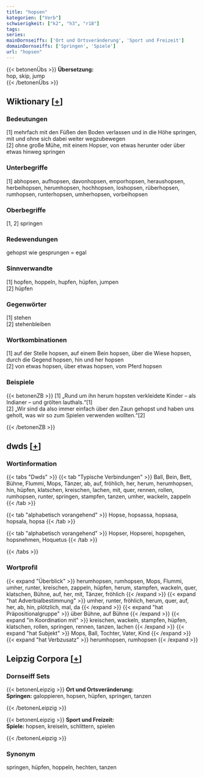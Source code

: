 ```yaml
---
title: "hopsen"
kategorien: ["Verb"]
schwierigkeit: ["k2", "h3", "r18"]
tags:
series:
mainDornseiffs: ['Ort und Ortsveränderung', 'Sport und Freizeit']
domainDornseiffs: ['Springen', 'Spiele']
url: "hopsen"
---
```


{{< betonenÜbs >}}
**Übersetzung:**  
hop, skip, jump  
{{< /betonenÜbs >}}

## Wiktionary [[+](https://de.wiktionary.org/wiki/hopsen)]

### Bedeutungen
[1] mehrfach mit den Füßen den Boden verlassen und in die Höhe springen, mit und ohne sich dabei weiter wegzubewegen  
[2] ohne große Mühe, mit einem Hopser, von etwas herunter oder über etwas hinweg springen  

### Unterbegriffe
[1] abhopsen, aufhopsen, davonhopsen, emporhopsen, heraushopsen, herbeihopsen, herumhopsen, hochhopsen, loshopsen, rüberhopsen, rumhopsen, runterhopsen, umherhopsen, vorbeihopsen  

### Oberbegriffe
[1, 2] springen  

### Redewendungen
gehopst wie gesprungen = egal  

### Sinnverwandte
[1] hopfen, hoppeln, hupfen, hüpfen, jumpen  
[2] hüpfen  

### Gegenwörter
[1] stehen  
[2] stehenbleiben  

### Wortkombinationen
[1] auf der Stelle hopsen, auf einem Bein hopsen, über die Wiese hopsen, durch die Gegend hopsen, hin und her hopsen  
[2] von etwas hopsen, über etwas hopsen, vom Pferd hopsen  

### Beispiele
{{< betonenZB >}}
[1] „Rund um ihn herum hopsten verkleidete Kinder – als Indianer – und grölten lauthals.“[1]  
[2] „Wir sind da also immer einfach über den Zaun gehopst und haben uns geholt, was wir so zum Spielen verwenden wollten.“[2]  

{{< /betonenZB >}}


## dwds [[+](https://www.dwds.de/wb/hopsen)]

### Wortinformation
{{< tabs "Dwds" >}}
{{< tab "Typische Verbindungen" >}}
Ball, Bein, Bett, Bühne, Flummi, Mops, Tänzer, ab, auf, fröhlich, her, herum, herumhopsen, hin, hüpfen, klatschen, kreischen, lachen, mit, quer, rennen, rollen, rumhopsen, runter, springen, stampfen, tanzen, umher, wackeln, zappeln
{{< /tab >}}

{{< tab "alphabetisch vorangehend" >}}
Hopse, hopsassa, hopsasa, hopsala, hopsa
{{< /tab >}}

{{< tab "alphabetisch vorangehend" >}}
Hopser, Hopserei, hopsgehen, hopsnehmen, Hoquetus
{{< /tab >}}

{{< /tabs >}}

### Wortprofil
{{< expand "Überblick" >}} herumhopsen, rumhopsen, Mops, Flummi, umher, runter, kreischen, zappeln, hüpfen, herum, stampfen, wackeln, quer, klatschen, Bühne, auf, her, mit, Tänzer, fröhlich {{< /expand >}}
{{< expand "hat Adverbialbestimmung" >}} umher, runter, fröhlich, herum, quer, auf, her, ab, hin, plötzlich, mal, da {{< /expand >}}
{{< expand "hat Präpositionalgruppe" >}} über Bühne, auf Bühne {{< /expand >}}
{{< expand "in Koordination mit" >}} kreischen, wackeln, stampfen, hüpfen, klatschen, rollen, springen, rennen, tanzen, lachen {{< /expand >}}
{{< expand "hat Subjekt" >}} Mops, Ball, Tochter, Vater, Kind {{< /expand >}}
{{< expand "hat Verbzusatz" >}} herumhopsen, rumhopsen {{< /expand >}}

## Leipzig Corpora [[+](https://corpora.uni-leipzig.de/en/res?word=hopsen&corpusId=deu_newscrawl-public_2018)]

### Dornseiff Sets
{{< betonenLeipzig >}}
**Ort und Ortsveränderung:**  
**Springen:** galoppieren, hopsen, hüpfen, springen, tanzen  

{{< /betonenLeipzig >}}


{{< betonenLeipzig >}}
**Sport und Freizeit:**  
**Spiele:** hopsen, kreiseln, schlittern, spielen  

{{< /betonenLeipzig >}}

### Synonym
springen, hüpfen, hoppeln, hechten, tanzen

